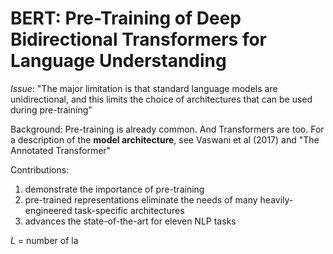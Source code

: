 # BERT: Pre-Training of Deep Bidirectional Transformers for Language Understanding

*Issue*: "The major limitation is that standard language models are unidirectional, and this limits the choice of architectures that can be used during pre-training"

Background: Pre-training is already common. And Transformers are too. For a description of the **model architecture**, see Vaswani et al (2017) and "The Annotated Transformer"

Contributions:
1. demonstrate the importance of pre-training
2. pre-trained representations eliminate the needs of many heavily-engineered task-specific architectures
3. advances the state-of-the-art for eleven NLP tasks

$L$ = number of la
<!--stackedit_data:
eyJoaXN0b3J5IjpbODI4ODU0MTRdfQ==
-->